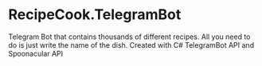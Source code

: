 # RecipeCook.TelegramBot
Telegram Bot that contains thousands of different recipes. All you need to do is just write the name of the dish. Created with C# TelegramBot API and Spoonacular API
